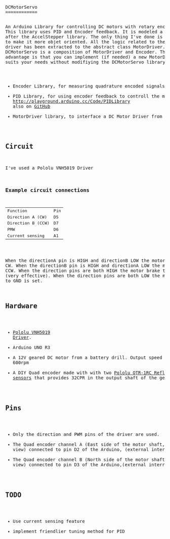 <html>
  <head>
    <meta content="text/html; charset=windows-1252" http-equiv="content-type">
    <link rel="alternate stylesheet" type="text/css" href="resource://gre-resources/plaintext.css"
      title="Ajustar líneas largas">
  </head>
  <body>
    <pre>DCMotorServo
============

An Arduino Library for controlling DC motors with rotary encoders. This library uses PID and Encoder feedback. It is modeled a little bit after the AccelStepper library.
The only thing I've done is to modify [julester23/DCMotorServo](https://github.com/julester23/DCMotorServo) to make it more objet oriented. All the logic related to the motor driver has been extracted to the abstract class MotorDriver. As a result DCMotorServo is a composition of MotorDriver and Encoder. The main advantage is that you can implement (if needed) a new MotorDriver that suits your needs without modifiying the DCMotorServo library.

 * Encoder Library, for measuring quadrature encoded signals from http://www.pjrc.com/teensy/td_libs_Encoder.html
 * PID Library, for using encoder feedback to controll the motor from http://playground.arduino.cc/Code/PIDLibrary  also on [GitHub](https://github.com/br3ttb/Arduino-PID-Library)
 * MotorDriver library, to interface a DC Motor Driver from https://github.com/soliedra/MotorDriver

Circuit
-------
I've used a Pololu VNH5019 Driver

### Example circuit connections
<table>
<tr><td>Function</td><td>Pin</td></tr>
<tr><td>Direction A (CW) </td><td>D5</td></tr>
<tr><td>Direction B (CCW) </td><td>D7</td></tr>
<tr><td>PMW</td><td>D6</td></tr>
<tr><td>Current sensing</td><td>A1</td></tr>
</table>

When the directionA pin is HIGH and directionB LOW the motor turns CW.
When the directionB pin is HIGH and directionA LOW the motor turns CCW.
When the direction pins are both HIGH the motor brake to Vcc is set (very effective).
When the direction pins are both LOW the motor brake to GND is set.
  
Hardware
--------
 * [Pololu VNH5019 Driver](https://www.pololu.com/product/1451).
 * Arduino UNO R3
 * A 12V geared DC motor from a battery drill. Output speed approx 600rpm
 * A DIY Quad encoder made with with two [Pololu QTR-1RC Reflectance sensors](https://www.pololu.com/product/2459) that provides 32CPR in the output shaft of the gearbox.
 
Pins
----
 * Only the direction and PWM pins of the driver are used.
 * The Quad encoder channel A (East side of the motor shaft, front view) connected to pin D2 of the Arduino, (external interrupt)
 * The Quad encoder channel B (North side of the motor shaft, front view) connected to pin D3 of the Arduino,(external interrupt)
  
TODO
----
 * Use current sensing feature 
 * implement friendlier tuning method for PID
</pre>
  </body>
</html>
